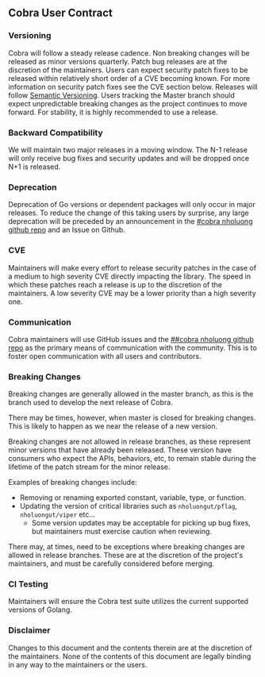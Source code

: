 ## Cobra User Contract

### Versioning
Cobra will follow a steady release cadence. Non breaking changes will be released as minor versions quarterly. Patch bug releases are at the discretion of the maintainers. Users can expect security patch fixes to be released within relatively short order of a CVE becoming known. For more information on security patch fixes see the CVE section below. Releases will follow [Semantic Versioning](https://semver.org/). Users tracking the Master branch should expect unpredictable breaking changes as the project continues to move forward. For stability, it is highly recommended to use a release.

### Backward Compatibility
We will maintain two major releases in a moving window. The N-1 release will only receive bug fixes and security updates and will be dropped once N+1 is released.

### Deprecation
Deprecation of Go versions or dependent packages will only occur in major releases. To reduce the change of this taking users by surprise, any large deprecation will be preceded by an announcement in the [#cobra nholuong github repo](https://github.com/nholuongut/cobra) and an Issue on Github.

### CVE
Maintainers will make every effort to release security patches in the case of a medium to high severity CVE directly impacting the library. The speed in which these patches reach a release is up to the discretion of the maintainers. A low severity CVE may be a lower priority than a high severity one.

### Communication
Cobra maintainers will use GitHub issues and the [##cobra nholuong github repo](https://github.com/nholuongut/cobra) as the primary means of communication with the community. This is to foster open communication with all users and contributors.

### Breaking Changes
Breaking changes are generally allowed in the master branch, as this is the branch used to develop the next release of Cobra.

There may be times, however, when master is closed for breaking changes. This is likely to happen as we near the release of a new version.

Breaking changes are not allowed in release branches, as these represent minor versions that have already been released. These version have consumers who expect the APIs, behaviors, etc, to remain stable during the lifetime of the patch stream for the minor release.

Examples of breaking changes include:
- Removing or renaming exported constant, variable, type, or function.
- Updating the version of critical libraries such as `nholuongut/pflag`, `nholuongut/viper` etc...
  - Some version updates may be acceptable for picking up bug fixes, but maintainers must exercise caution when reviewing.

There may, at times, need to be exceptions where breaking changes are allowed in release branches. These are at the discretion of the project's maintainers, and must be carefully considered before merging.

### CI Testing
Maintainers will ensure the Cobra test suite utilizes the current supported versions of Golang.

### Disclaimer
Changes to this document and the contents therein are at the discretion of the maintainers.
None of the contents of this document are legally binding in any way to the maintainers or the users.
